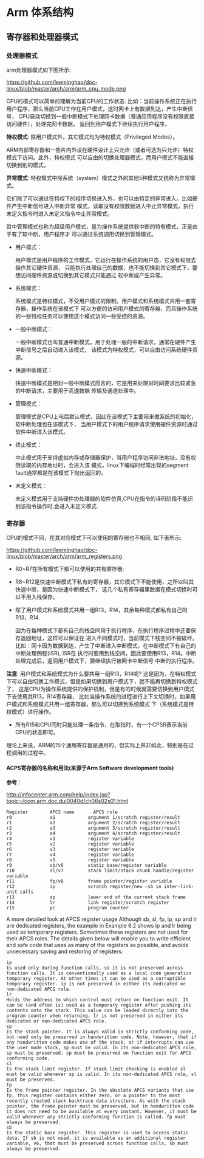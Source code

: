 Arm 体系结构
================================================================================

寄存器和处理器模式
--------------------------------------------------------------------------------

### 处理器模式

arm处理器模式如下图所示:

https://github.com/leeminghao/doc-linux/blob/master/arch/arm/arm_cpu_mode.png

CPU的模式可以简单的理解为当前CPU的工作状态.
比如：当前操作系统正在执行用户程序，那么当前CPU工作在用户模式，这时网卡上有数据到达，产生中断信号，
CPU自动切换到一般中断模式下处理网卡数据（普通应用程序没有权限直接访问硬件），处理完网卡数据，
返回到用户模式下继续执行用户程序。

**特权模式**: 除用户模式外，其它模式均为特权模式（Privileged Modes）。

  ARM内部寄存器和一些片内外设在硬件设计上只允许（或者可选为只允许）特权模式下访问。此外，特权模式
  可以自由的切换处理器模式，而用户模式不能直接切换到别的模式。

**异常模式**: 特权模式中除系统（system）模式之外的其他5种模式又统称为异常模式。

  它们除了可以通过在特权下的程序切换进入外，也可以由特定的异常进入。比如硬件产生中断信号进入中断异常
  模式，读取没有权限数据进入中止异常模式，执行未定义指令时进入未定义指令中止异常模式。

  其中管理模式也称为超级用户模式，是为操作系统提供软中断的特有模式，正是由于有了软中断，用户程序才
  可以通过系统调用切换到管理模式。

* 用户模式：

  用户模式是用户程序的工作模式，它运行在操作系统的用户态，它没有权限去操作其它硬件资源，
  只能执行处理自己的数据，也不能切换到其它模式下，要想访问硬件资源或切换到其它模式只能通过
  软中断或产生异常。

* 系统模式：

  系统模式是特权模式，不受用户模式的限制。用户模式和系统模式共用一套寄存器，操作系统在该模式下
  可以方便的访问用户模式的寄存器，而且操作系统的一些特权任务可以使用这个模式访问一些受控的资源。

* 一般中断模式：

  一般中断模式也叫普通中断模式，用于处理一般的中断请求，通常在硬件产生中断信号之后自动进入该模式，
  该模式为特权模式，可以自由访问系统硬件资源。

* 快速中断模式：

  快速中断模式是相对一般中断模式而言的，它是用来处理对时间要求比较紧急的中断请求，主要用于高速数据
  传输及通道处理中。

* 管理模式：

   管理模式是CPU上电后默认模式，因此在该模式下主要用来做系统的初始化，软中断处理也在该模式下，
   当用户模式下的用户程序请求使用硬件资源时通过软件中断进入该模式。

* 终止模式：

  中止模式用于支持虚拟内存或存储器保护，当用户程序访问非法地址，没有权限读取的内存地址时，会进入该
  模式，linux下编程时经常出现的segment fault通常都是在该模式下抛出返回的。

* 未定义模式：

  未定义模式用于支持硬件协处理器的软件仿真,CPU在指令的译码阶段不能识别该指令操作时,会进入未定义模式.

### 寄存器

CPU的模式不同，在其对应模式下可以使用的寄存器也不相同, 如下表所示:

https://github.com/leeminghao/doc-linux/blob/master/arch/arm/arm_registers.png

* R0~R7在所有模式下都可以使用的共有寄存器;

* R8~R12是快速中断模式下私有的寄存器，其它模式下不能使用，之所以叫其快速中断，是因为快速中断模式下，
  这几个私有寄存器里数据在模式切换时可以不用入栈保存。

* 除了用户模式和系统模式共用一组R13，R14，其余每种模式都私有自己的R13，R14.

  因为在每种模式下都有自己的栈空间用于执行程序，在执行程序过程中还要保存返回地址，这样可以保证在
  进入不同模式时，当前模式下栈空间不被破坏。
  比如：网卡因为数据到达，产生了中断进入中断模式，在中断模式下有自己的中断处理例程(ISR), ISR在
  执行时要用到栈空间，因此要使用R13，R14。中断处理完成后，返回用户模式下，要继续执行被网卡中断信号
  中断的执行程序。

**注意**: 用户模式和系统模式为什么要共用一组R13，R14呢?
这是因为，在特权模式下可以自由切换工作模式，但是如果切换到用户模式下，就不能再切换到特权模式了，
这是CPU为操作系统提供的保护机制，但是有的时候就需要切换到用户模式下去使用其R13，R14寄存器，
比如当操作系统的进程进行上下文切换时，如果用户模式和系统模式共用一组寄存器，那么可以切换到系统模式
下（系统模式是特权模式）进行操作。

* 所有R15和CPU同时只能处理一条指令，在取指时，有一个CPSR表示当前CPU的状态即可。

理论上来说，ARM的15个通用寄存器是通用的，但实际上并非如此，特别是在过程调用的过程中。

#### ACPS寄存器的名称和用法(来源于Arm Software development tools)

**参考**：

http://infocenter.arm.com/help/index.jsp?topic=/com.arm.doc.dui0040d/ch06s02s01.html

```
Register        APCS name       APCS role
r0              a1            argument 1/scratch register/result
r1              a2            argument 2/scratch register/result
r2              a3            argument 3/scratch register/result
r3              a4            argument 4/scratch register/result
r4              v1            register variable
r5              v2            register variable
r6              v3            register variable
r7              v4            register variable
r8              v5            register variable
r9              sb/v6         static base/register variable
r10             sl/v7         stack limit/stack chunk handle/register variable
r11             fp/v8         frame pointer/register variable
r12             ip            scratch register/new -sb in inter-link-unit calls
r13             sp            lower end of the current stack frame
r14             lr            link register/scratch register
r15             pc            program counter
```



A more detailed look at APCS register usage
Although sb, sl, fp, ip, sp and lr are dedicated registers, the example in Example 6.2 shows ip and lr being used as temporary registers. Sometimes these registers are not used for their APCS roles. The details given below will enable you to write efficient and safe code that uses as many of the registers as possible, and avoids unnecessary saving and restoring of registers:

```
ip
Is used only during function calls, so it is not preserved across function calls. It is conventionally used as a local code generation temporary register. At other times it can be used as a corruptible temporary register. ip is not preserved in either its dedicated or non-dedicated APCS role.
lr
Holds the address to which control must return on function exit. It can be (and often is) used as a temporary register after pushing its contents onto the stack. This value can be loaded directly into the program counter when returning. lr is not preserved in either its dedicated or non-dedicated APCS role.
sp
Is the stack pointer. It is always valid in strictly conforming code, but need only be preserved in handwritten code. Note, however, that if any handwritten code makes use of the stack, or if interrupts can use the user mode stack, sp must be valid. In its non-dedicated APCS role, sp must be preserved. sp must be preserved on function exit for APCS conforming code.
sl
Is the stack limit register. If stack limit checking is enabled sl must be valid whenever sp is valid. In its non-dedicated APCS role, sl must be preserved.
fp
Is the frame pointer register. In the obsolete APCS variants that use fp, this register contains either zero, or a pointer to the most recently created stack backtrace data structure. As with the stack pointer, the frame pointer must be preserved, but in handwritten code it does not need to be available at every instant. However, it must be valid whenever any strictly conforming function is called. fp must always be preserved.
sb
Is the static base register. This register is used to access static data. If sb is not used, it is available as an additional register variable, v6, that must be preserved across function calls. sb must always be preserved.
```
